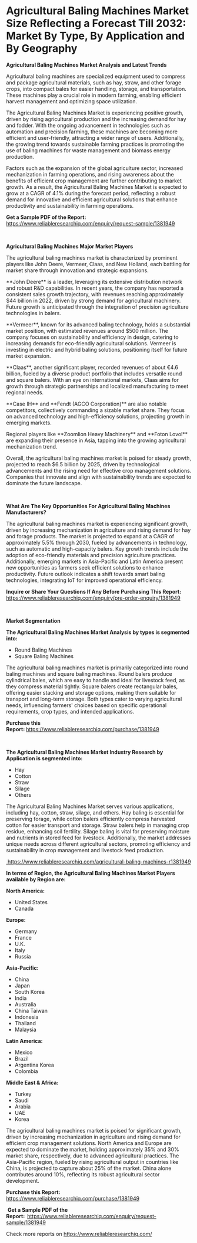<p><h1>Agricultural Baling Machines Market Size Reflecting a Forecast Till 2032: Market By Type, By Application and By Geography</h1></p><p><strong>Agricultural Baling Machines Market Analysis and Latest Trends</strong></p>
<p><p>Agricultural baling machines are specialized equipment used to compress and package agricultural materials, such as hay, straw, and other forage crops, into compact bales for easier handling, storage, and transportation. These machines play a crucial role in modern farming, enabling efficient harvest management and optimizing space utilization.</p><p>The Agricultural Baling Machines Market is experiencing positive growth, driven by rising agricultural production and the increasing demand for hay and fodder. With the ongoing advancement in technologies such as automation and precision farming, these machines are becoming more efficient and user-friendly, attracting a wider range of users. Additionally, the growing trend towards sustainable farming practices is promoting the use of baling machines for waste management and biomass energy production.</p><p>Factors such as the expansion of the global agriculture sector, increased mechanization in farming operations, and rising awareness about the benefits of efficient crop management are further contributing to market growth. As a result, the Agricultural Baling Machines Market is expected to grow at a CAGR of 4.1% during the forecast period, reflecting a robust demand for innovative and efficient agricultural solutions that enhance productivity and sustainability in farming operations.</p></p>
<p><strong>Get a Sample PDF of the Report:&nbsp;</strong> <a href="https://www.reliableresearchiq.com/enquiry/request-sample/1381949?utm_campaign=3136&utm_medium=2&utm_source=Github&utm_content=ia&utm_term=30032025&utm_id=agricultural-baling-machines">https://www.reliableresearchiq.com/enquiry/request-sample/1381949</a></p>
<p>&nbsp;</p>
<p><strong>Agricultural Baling Machines Major Market Players</strong></p>
<p><p>The agricultural baling machines market is characterized by prominent players like John Deere, Vermeer, Claas, and New Holland, each battling for market share through innovation and strategic expansions. </p><p>**John Deere** is a leader, leveraging its extensive distribution network and robust R&D capabilities. In recent years, the company has reported a consistent sales growth trajectory, with revenues reaching approximately $44 billion in 2022, driven by strong demand for agricultural machinery. Future growth is anticipated through the integration of precision agriculture technologies in balers.</p><p>**Vermeer**, known for its advanced baling technology, holds a substantial market position, with estimated revenues around $500 million. The company focuses on sustainability and efficiency in design, catering to increasing demands for eco-friendly agricultural solutions. Vermeer is investing in electric and hybrid baling solutions, positioning itself for future market expansion.</p><p>**Claas**, another significant player, recorded revenues of about €4.6 billion, fueled by a diverse product portfolio that includes versatile round and square balers. With an eye on international markets, Claas aims for growth through strategic partnerships and localized manufacturing to meet regional needs.</p><p>**Case IH** and **Fendt (AGCO Corporation)** are also notable competitors, collectively commanding a sizable market share. They focus on advanced technology and high-efficiency solutions, projecting growth in emerging markets.</p><p>Regional players like **Zoomlion Heavy Machinery** and **Foton Lovol** are expanding their presence in Asia, tapping into the growing agricultural mechanization trend. </p><p>Overall, the agricultural baling machines market is poised for steady growth, projected to reach $6.5 billion by 2025, driven by technological advancements and the rising need for effective crop management solutions. Companies that innovate and align with sustainability trends are expected to dominate the future landscape.</p></p>
<p>&nbsp;</p>
<p><strong>What Are The Key Opportunities For Agricultural Baling Machines Manufacturers?</strong></p>
<p><p>The agricultural baling machines market is experiencing significant growth, driven by increasing mechanization in agriculture and rising demand for hay and forage products. The market is projected to expand at a CAGR of approximately 5.5% through 2030, fueled by advancements in technology, such as automatic and high-capacity balers. Key growth trends include the adoption of eco-friendly materials and precision agriculture practices. Additionally, emerging markets in Asia-Pacific and Latin America present new opportunities as farmers seek efficient solutions to enhance productivity. Future outlook indicates a shift towards smart baling technologies, integrating IoT for improved operational efficiency.</p></p>
<p><strong>Inquire or Share Your Questions If Any Before Purchasing This Report:</strong> <a href="https://www.reliableresearchiq.com/enquiry/pre-order-enquiry/1381949?utm_campaign=3136&utm_medium=2&utm_source=Github&utm_content=ia&utm_term=30032025&utm_id=agricultural-baling-machines">https://www.reliableresearchiq.com/enquiry/pre-order-enquiry/1381949</a></p>
<p>&nbsp;</p>
<p><strong>Market Segmentation</strong></p>
<p><strong>The Agricultural Baling Machines Market Analysis by types is segmented into:</strong></p>
<p><ul><li>Round Baling Machines</li><li>Square Baling Machines</li></ul></p>
<p><p>The agricultural baling machines market is primarily categorized into round baling machines and square baling machines. Round balers produce cylindrical bales, which are easy to handle and ideal for livestock feed, as they compress material tightly. Square balers create rectangular bales, offering easier stacking and storage options, making them suitable for transport and long-term storage. Both types cater to varying agricultural needs, influencing farmers' choices based on specific operational requirements, crop types, and intended applications.</p></p>
<p><strong>Purchase this Report:&nbsp;</strong><a href="https://www.reliableresearchiq.com/purchase/1381949?utm_campaign=3136&utm_medium=2&utm_source=Github&utm_content=ia&utm_term=30032025&utm_id=agricultural-baling-machines">https://www.reliableresearchiq.com/purchase/1381949</a></p>
<p>&nbsp;</p>
<p><strong>The Agricultural Baling Machines Market Industry Research by Application is segmented into:</strong></p>
<p><ul><li>Hay</li><li>Cotton</li><li>Straw</li><li>Silage</li><li>Others</li></ul></p>
<p><p>The Agricultural Baling Machines Market serves various applications, including hay, cotton, straw, silage, and others. Hay baling is essential for preserving forage, while cotton balers efficiently compress harvested cotton for easier transport and storage. Straw balers help in managing crop residue, enhancing soil fertility. Silage baling is vital for preserving moisture and nutrients in stored feed for livestock. Additionally, the market addresses unique needs across different agricultural sectors, promoting efficiency and sustainability in crop management and livestock feed production.</p></p>
<p><a href="https://www.reliableresearchiq.com/agricultural-baling-machines-r1381949?utm_campaign=3136&utm_medium=2&utm_source=Github&utm_content=ia&utm_term=30032025&utm_id=agricultural-baling-machines">&nbsp;https://www.reliableresearchiq.com/agricultural-baling-machines-r1381949</a></p>
<p><strong>In terms of Region, the Agricultural Baling Machines Market Players available by Region are:</strong></p>
<p>
    <p> <strong> North America: </strong>
        <ul>
            <li>United States</li>
            <li>Canada</li>
        </ul>
        </p> 
    <p> <strong> Europe: </strong>
        <ul>
            <li>Germany</li>
            <li>France</li>
            <li>U.K.</li>
            <li>Italy</li>
            <li>Russia</li>
        </ul>
        </p> 
    <p> <strong> Asia-Pacific: </strong>
        <ul>
            <li>China</li>
            <li>Japan</li>
            <li>South Korea</li>
            <li>India</li>
            <li>Australia</li>
            <li>China Taiwan</li>
            <li>Indonesia</li>
            <li>Thailand</li>
            <li>Malaysia</li>
        </ul>
        </p> 
    <p> <strong> Latin America: </strong>
        <ul>
            <li>Mexico</li>
            <li>Brazil</li>
            <li>Argentina Korea</li>
            <li>Colombia</li>
        </ul>
        </p> 
    <p> <strong> Middle East & Africa: </strong>
        <ul>
            <li>Turkey</li>
            <li>Saudi</li>
            <li>Arabia</li>
            <li>UAE</li>
            <li>Korea</li>
        </ul>
    </p>
    </p>
<p><p>The agricultural baling machines market is poised for significant growth, driven by increasing mechanization in agriculture and rising demand for efficient crop management solutions. North America and Europe are expected to dominate the market, holding approximately 35% and 30% market share, respectively, due to advanced agricultural practices. The Asia-Pacific region, fueled by rising agricultural output in countries like China, is projected to capture about 25% of the market. China alone contributes around 10%, reflecting its robust agricultural sector development.</p></p>
<p><strong>Purchase this Report: </strong><a href="https://www.reliableresearchiq.com/purchase/1381949?utm_campaign=3136&utm_medium=2&utm_source=Github&utm_content=ia&utm_term=30032025&utm_id=agricultural-baling-machines">https://www.reliableresearchiq.com/purchase/1381949</a></p>
<p>&nbsp;<strong>Get a Sample PDF of the Report:&nbsp;&nbsp;</strong><a href="https://www.reliableresearchiq.com/enquiry/request-sample/1381949?utm_campaign=3136&utm_medium=2&utm_source=Github&utm_content=ia&utm_term=30032025&utm_id=agricultural-baling-machines">https://www.reliableresearchiq.com/enquiry/request-sample/1381949</a></p>
<p><strong></strong></p>
<p>Check more reports on <a href="https://www.reliableresearchiq.com/?utm_campaign=3136&utm_medium=2&utm_source=Github&utm_content=ia&utm_term=30032025&utm_id=agricultural-baling-machines">https://www.reliableresearchiq.com/</a></p>